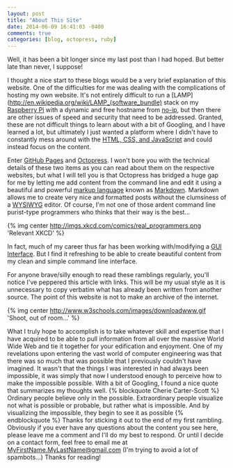 ```yaml
---
layout: post
title: "About This Site"
date: 2014-06-09 16:41:03 -0400
comments: true
categories: [blog, octopress, ruby] 
---
```

Well, it has been a bit longer since my last post than I had hoped. But better late than never, I suppose!

I thought a nice start to these blogs would be a very brief explanation of this website. One of the difficulties for me was dealing with the complications of hosting my own website. It's not entirely difficult to run a [LAMP](http://en.wikipedia.org/wiki/LAMP_(software_bundle) stack on my [Raspberry Pi](http://www.raspberrypi.org/) with a dynamic and free hostname from [no-ip](http://www.noip.com/), but then there are other issues of speed and security that need to be addressed. Granted, these are not difficult things to learn about with a bit of Googling, and I have learned a lot, but ultimately I just wanted a platform where I didn't have to constantly mess around with the [HTML, CSS, and JavaScript](http://www.w3.org/wiki/The_web_standards_model_-_HTML_CSS_and_JavaScript) and could instead focus on the content.

Enter [GitHub Pages](https://pages.github.com/) and [Octopress](http://octopress.org/). I won't bore you with the technical details of these two items as you can read about them on the respective websites, but what I will tell you is that Octopress has bridged a huge gap for me by letting me add content from the command line and edit it using a beautiful and powerful [markup language](http://en.wikipedia.org/wiki/Markup_language) known as [Markdown](http://daringfireball.net/projects/markdown/). Markdown allows me to
create very nice and formatted posts without the clumsiness of a [WYSIWYG](http://en.wikipedia.org/wiki/WYSIWYG) editor. Of course, I'm not one of those ardent command line purist-type programmers who thinks that their way is the best...

{% img center http://imgs.xkcd.com/comics/real_programmers.png 'Relevant XKCD' %}

In fact, much of my career thus far has been working with/modifying a [GUI Interface](http://en.wikipedia.org/wiki/Graphical_user_interface). But I find it refreshing to be able to create beautiful content from my clean and simple command line interface.

For anyone brave/silly enough to read these ramblings regularly, you'll notice I've peppered this article with links. This will be my usual style as it is unnecessary to copy verbatim what has already been written from another source. The point of this website is not to make an archive of the internet.

{% img center http://www.w3schools.com/images/downloadwww.gif 'Shoot, out of room...' %}

What I truly hope to accomplish is to take whatever skill and expertise that I have acquired to be able to pull information from all over the massive World Wide Web and tie it together for your edification and enjoyment. One of my revelations upon entering the vast world of computer engineering was that there was so much that was possible that I previously couldn't have imagined. It wasn't that the things I was interested in had always been impossible, it was simply that now I understood enough to perceive how to make the impossible possible. With a bit of Googling, I found a nice quote that summarizes my thoughts well.
{% blockquote Cherie Carter-Scott %}
Ordinary people believe only in the possible. Extraordinary people visualize not what is possible or probable, but rather what is impossible. And by visualizing the impossible, they begin to see it as possible
{% endblockquote %}
Thanks for sticking it out to the end of my first rambling. Obviously if you ever have any questions about the content you see here, please leave me a comment and I'll do my best to respond. Or until I decide on a contact form, feel free to email me at <MyFirstName.MyLastName@gmail.com> (I'm trying to avoid a lot of spambots...) Thanks for reading!
